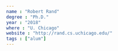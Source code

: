 ```yaml
---
name : "Robert Rand"
degree : "Ph.D."
year : "2018"
where : "U. Chicago"
website : "http://rand.cs.uchicago.edu/"
tags : ["alum"]
---
```

